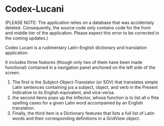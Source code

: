 # Codex-Lucani

(PLEASE NOTE: The application relies on a database that was accidentaly deleted. Consequently, the source code only contains code for the front and middle tier of the application. Please expect this error to be corrected in the coming updates.)

Codex Lucani is  a rudimentary Latin-English dictionary and translation application.

It includes three features (though only two of them have been made functional) contained in a navigation panel anchored on the left side of the screen.
  1) The first is the Subject-Object-Translator (or SOV) that translates simple Latin sentences containing jus a subject, object, and verb      in the Present Indicative to its English equivalent, and vice-versa.
  2) the second items pops up the Inflector, whose function is to list all o fhte spelling cases for a given Latin word accompanied by an      English translation.
  3) Finally, the third item is a Dictionary features that lists a full list of Latin words and their corresponding definitions in a            GridView object. 
